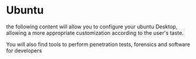 # Ubuntu

  the following content will allow you to configure your ubuntu Desktop, allowing a more appropriate customization according to the user's taste.

You will also find tools to perform penetration tests, forensics and software for developers
